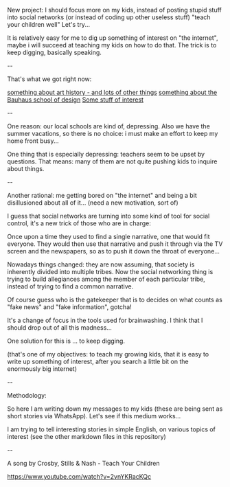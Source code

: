 
New project: I should focus more on my kids, instead of posting stupid stuff into social networks (or instead of coding up other useless stuff) "teach your children well" Let's try... 

It is relatively easy for me to dig up something of interest on "the internet", maybe i will succeed at teaching my kids on how to do that.
The trick is to keep digging, basically speaking.

--

That's what we got right now:

[something about art history - and lots of other things](history-of-arts-and-us.md)
[something about the Bauhaus school of design](bauhaus-design.md)
[Some stuff of interest](pop-science-and-other-stuff.md)

--

One reason: our local schools are kind of, depressing. Also we have the summer vacations, so there is no choice: i must make an effort to keep my home front busy...

One thing that is especially depressing: teachers seem to be upset by questions. That means: many of them are not quite pushing kids to inquire about things. 

--

Another rational: me getting bored on "the internet" and being a bit disillusioned about all of it... (need a new motivation, sort of)

I guess that social networks are turning into some kind of tool for social control, it's a new trick of those who are in charge:

Once upon a time they used to find a single narrative, one that would fit everyone.
They would then use that narrative and  push it through via the TV screen and the newspapers, so as to push it down the throat of everyone...

Nowadays things changed: they are now assuming, that society is inherently divided into multiple tribes. Now the social networking thing is trying to build allegiances among the member of each particular tribe, instead of trying to find a common narrative.

Of course guess who is the gatekeeper that is to decides on what counts as "fake news" and "fake information", gotcha!

It's a change of focus in the tools used for brainwashing. I think that I should drop out of all this madness...

One solution for this is ... to keep digging.

(that's one of my objectives: to teach my growing kids, that it is easy to write up something of interest, after you search a little bit on the enormously big internet)

--

Methodology:

So here I am writing down my messages to my kids (these are being sent as short stories via WhatsApp).
Let's see if this medium works...

I am trying to tell interesting stories in simple English, on various topics of interest (see the other markdown files in this repository)

--

A song by Crosby, Stills & Nash - Teach Your Children

https://www.youtube.com/watch?v=2vnYKRacKQc
